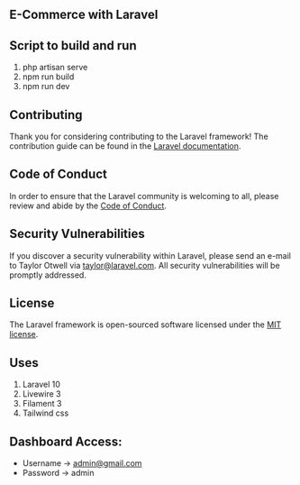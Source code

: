 ## E-Commerce with Laravel

## Script to build and run
1. php artisan serve
2. npm run build
3. npm run dev


## Contributing

Thank you for considering contributing to the Laravel framework! The contribution guide can be found in the [Laravel documentation](https://laravel.com/docs/contributions).

## Code of Conduct

In order to ensure that the Laravel community is welcoming to all, please review and abide by the [Code of Conduct](https://laravel.com/docs/contributions#code-of-conduct).

## Security Vulnerabilities

If you discover a security vulnerability within Laravel, please send an e-mail to Taylor Otwell via [taylor@laravel.com](mailto:taylor@laravel.com). All security vulnerabilities will be promptly addressed.

## License

The Laravel framework is open-sourced software licensed under the [MIT license](https://opensource.org/licenses/MIT).

## Uses
1. Laravel 10
2. Livewire 3
3. Filament 3
4. Tailwind css

## Dashboard Access:
* Username -> admin@gmail.com
* Password -> admin
